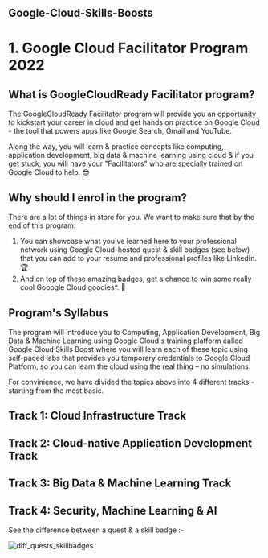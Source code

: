 ## Google-Cloud-Skills-Boosts

# 1. Google Cloud Facilitator Program 2022

## What is GoogleCloudReady Facilitator program?

The GoogleCloudReady Facilitator program will provide you an opportunity to kickstart your career in cloud and get hands on practice on Google Cloud - the tool that powers apps like Google Search, Gmail and YouTube.

Along the way, you will learn & practice concepts like computing, application development, big data & machine learning using cloud & if you get stuck, you will have your "Facilitators" who are specially trained on Google Cloud to help. 😎

## Why should I enrol in the program?

There are a lot of things in store for you. We want to make sure that by the end of this program:

1. You can showcase what you've learned here to your professional network using Google Cloud-hosted quest & skill badges (see below) that you can add to your resume and professional profiles like LinkedIn. 🏆
2. And on top of these amazing badges, get a chance to win some really cool Gooogle Cloud goodies*. 💪

## Program's Syllabus

The program will introduce you to Computing, Application Development, Big Data & Machine Learning using Google Cloud's training platform called Google Cloud Skills Boost where you will learn each of these topic using self-paced labs that provides you temporary credentials to Google Cloud Platform, so you can learn the cloud using the real thing – no simulations.

For convinience, we have divided the topics above into 4 different tracks - starting from the most basic.

## Track 1: Cloud Infrastructure Track
## Track 2: Cloud-native Application Development Track
## Track 3: Big Data & Machine Learning Track
## Track 4: Security, Machine Learning & AI

See the difference between a quest & a skill badge :-

![diff_quests_skillbadges](https://user-images.githubusercontent.com/90275944/181417734-405f0c44-2653-4ae9-b3fc-fa81e6254b76.png)


